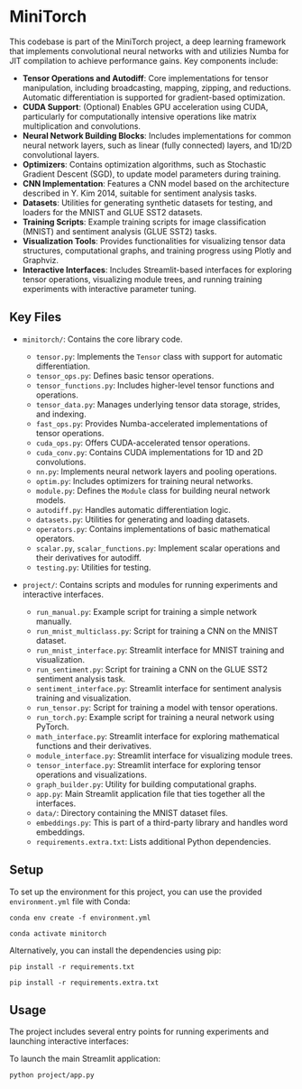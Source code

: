 # MiniTorch

This codebase is part of the MiniTorch project, a deep learning framework that implements convolutional neural networks with and utilizies Numba for JIT compilation to achieve performance gains. Key components include:

*   **Tensor Operations and Autodiff**: Core implementations for tensor manipulation, including broadcasting, mapping, zipping, and reductions. Automatic differentiation is supported for gradient-based optimization.
*   **CUDA Support**: (Optional) Enables GPU acceleration using CUDA, particularly for computationally intensive operations like matrix multiplication and convolutions.
*   **Neural Network Building Blocks**: Includes implementations for common neural network layers, such as linear (fully connected) layers, and 1D/2D convolutional layers.
*   **Optimizers**: Contains optimization algorithms, such as Stochastic Gradient Descent (SGD), to update model parameters during training.
*   **CNN Implementation**: Features a CNN model based on the architecture described in Y. Kim 2014, suitable for sentiment analysis tasks.
*   **Datasets**: Utilities for generating synthetic datasets for testing, and loaders for the MNIST and GLUE SST2 datasets.
*   **Training Scripts**: Example training scripts for image classification (MNIST) and sentiment analysis (GLUE SST2) tasks.
*   **Visualization Tools**: Provides functionalities for visualizing tensor data structures, computational graphs, and training progress using Plotly and Graphviz.
*   **Interactive Interfaces**: Includes Streamlit-based interfaces for exploring tensor operations, visualizing module trees, and running training experiments with interactive parameter tuning.

## Key Files

*   `minitorch/`: Contains the core library code.
    *   `tensor.py`: Implements the `Tensor` class with support for automatic differentiation.
    *   `tensor_ops.py`: Defines basic tensor operations.
    *   `tensor_functions.py`: Includes higher-level tensor functions and operations.
    *   `tensor_data.py`: Manages underlying tensor data storage, strides, and indexing.
    *   `fast_ops.py`: Provides Numba-accelerated implementations of tensor operations.
    *   `cuda_ops.py`: Offers CUDA-accelerated tensor operations.
    *   `cuda_conv.py`: Contains CUDA implementations for 1D and 2D convolutions.
    *   `nn.py`: Implements neural network layers and pooling operations.
    *   `optim.py`: Includes optimizers for training neural networks.
    *   `module.py`: Defines the `Module` class for building neural network models.
    *   `autodiff.py`: Handles automatic differentiation logic.
    *   `datasets.py`: Utilities for generating and loading datasets.
    *   `operators.py`: Contains implementations of basic mathematical operators.
    *   `scalar.py`, `scalar_functions.py`: Implement scalar operations and their derivatives for autodiff.
    *   `testing.py`: Utilities for testing.

*   `project/`: Contains scripts and modules for running experiments and interactive interfaces.
    *   `run_manual.py`: Example script for training a simple network manually.
    *   `run_mnist_multiclass.py`: Script for training a CNN on the MNIST dataset.
    *   `run_mnist_interface.py`: Streamlit interface for MNIST training and visualization.
    *   `run_sentiment.py`: Script for training a CNN on the GLUE SST2 sentiment analysis task.
    *   `sentiment_interface.py`: Streamlit interface for sentiment analysis training and visualization.
    *   `run_tensor.py`: Script for training a model with tensor operations.
    *   `run_torch.py`: Example script for training a neural network using PyTorch.
    *   `math_interface.py`: Streamlit interface for exploring mathematical functions and their derivatives.
    *   `module_interface.py`: Streamlit interface for visualizing module trees.
    *   `tensor_interface.py`: Streamlit interface for exploring tensor operations and visualizations.
    *   `graph_builder.py`: Utility for building computational graphs.
    *   `app.py`: Main Streamlit application file that ties together all the interfaces.
    *   `data/`: Directory containing the MNIST dataset files.
    *   `embeddings.py`: This is part of a third-party library and handles word embeddings.
    *   `requirements.extra.txt`: Lists additional Python dependencies.
## Setup

To set up the environment for this project, you can use the provided `environment.yml` file with Conda:

`conda env create -f environment.yml`

`conda activate minitorch`

Alternatively, you can install the dependencies using pip:

`pip install -r requirements.txt`

`pip install -r requirements.extra.txt`

## Usage
The project includes several entry points for running experiments and launching interactive interfaces:

To launch the main Streamlit application:

`python project/app.py`
